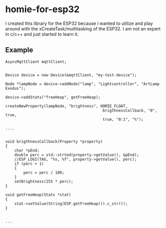 # homie-for-esp32

I created this library for the ESP32 because i wanted to utilize and play around with the xCreateTask/multitasking of the ESP32.
I am not an expert in c/c++ and just started to learn it.

## Example
```
AsyncMqttClient mqttClient;


Device device = new Device(&mqttClient, "my-test-device");

Node *lampNode = device->addNode("lamp", "Lightcontroller", "ArtLamp Exodus");

device->addStats("freeHeap", getFreeHeap);

createNewProperty(lampNode, "brightness", HOMIE_FLOAT,
                                           brigthnessCallback, "0", true,
                                           true, "0:1", "%");

....


void brigthnessCallback(Property *property)
{
    char *pEnd;
    double perc = std::strtod(property->getValue(), &pEnd);
    //ESP_LOGI(TAG, "%s, %f", property->getValue(), perc);
    if (perc > 1)
    {
        perc = perc / 100;
    }
    setBrightness(255 * perc);
}

void getFreeHeap(Stats *stat)
{
    stat->setValue(String(ESP.getFreeHeap()).c_str());
}


...

```